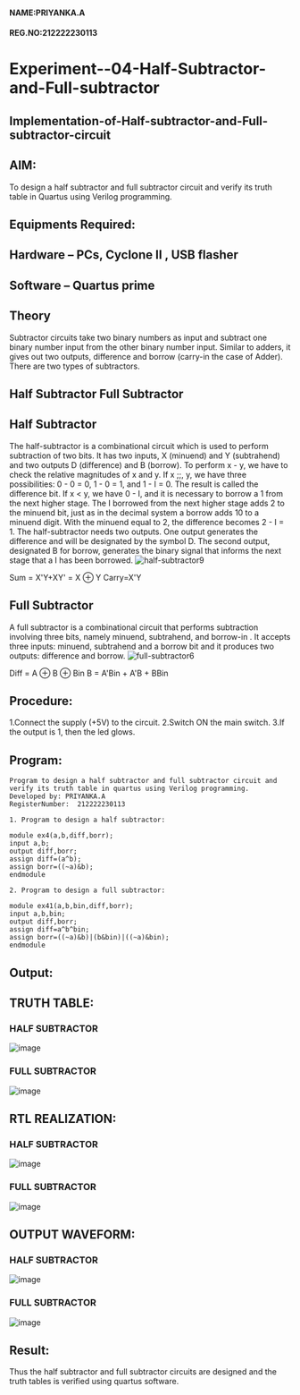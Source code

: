 #### NAME:PRIYANKA.A
#### REG.NO:212222230113
# Experiment--04-Half-Subtractor-and-Full-subtractor
## Implementation-of-Half-subtractor-and-Full-subtractor-circuit
## AIM:
To design a half subtractor and full subtractor circuit and verify its truth table in Quartus using Verilog programming.

## Equipments Required:
## Hardware – PCs, Cyclone II , USB flasher
## Software – Quartus prime
## Theory
Subtractor circuits take two binary numbers as input and subtract one binary number input from the other binary number input. Similar to adders, it gives out two outputs, difference and borrow (carry-in the case of Adder). There are two types of subtractors.

## Half Subtractor Full Subtractor
## Half Subtractor
The half-subtractor is a combinational circuit which is used to perform subtraction of two bits. It has two inputs, X (minuend) and Y (subtrahend) and two outputs D (difference) and B (borrow). To perform x - y, we have to check the relative magnitudes of x and y. If x ;;, y, we have three possibilities: 0 - 0 = 0, 1 - 0 = 1, and 1 - I = 0. The result is called the difference bit. If x < y, we have 0 - I, and it is necessary to borrow a 1 from the next higher stage. The I borrowed from the next higher stage adds 2 to the minuend bit, just as in the decimal system a borrow adds 10 to a minuend digit. With the minuend equal to 2, the difference becomes 2 - I = 1. The half-subtractor needs two outputs. One output generates the difference and will be designated by the symbol D. The second output, designated B for borrow, generates the binary signal that informs the next stage that a I has been borrowed.
![half-subtractor9](https://user-images.githubusercontent.com/36288975/166112538-58c3bc7c-ee5d-4e6a-ac8d-8e8328efe27a.png)


Sum = X'Y+XY' = X ⊕ Y
Carry=X'Y

## Full Subtractor
A full subtractor is a combinational circuit that performs subtraction involving three bits, namely minuend, subtrahend, and borrow-in . It accepts three inputs: minuend, subtrahend and a borrow bit and it produces two outputs: difference and borrow. 
![full-subtractor6](https://user-images.githubusercontent.com/36288975/166112541-24c68359-3de8-4674-ae22-8272ffc385ed.png)


Diff = A ⊕ B ⊕ Bin B = A'Bin + A'B + BBin

## Procedure:
 1.Connect the supply (+5V) to the circuit.
 2.Switch ON the main switch.
 3.If the output is 1, then the led glows.

## Program:
```
Program to design a half subtractor and full subtractor circuit and verify its truth table in quartus using Verilog programming.
Developed by: PRIYANKA.A
RegisterNumber:  212222230113

1. Program to design a half subtractor:

module ex4(a,b,diff,borr);
input a,b;
output diff,borr;
assign diff=(a^b);
assign borr=((~a)&b);
endmodule 

2. Program to design a full subtractor:

module ex41(a,b,bin,diff,borr);
input a,b,bin;
output diff,borr;
assign diff=a^b^bin;
assign borr=((~a)&b)|(b&bin)|((~a)&bin);
endmodule 
```

## Output:

## TRUTH TABLE:
### HALF SUBTRACTOR
![image](https://github.com/PriyankaAnnadurai/Experiment--03-Half-Subtractor-and-Full-subtractor/assets/118351569/78af586e-1adf-4892-9544-04c5bfe2d3ca)
### FULL SUBTRACTOR
![image](https://github.com/PriyankaAnnadurai/Experiment--03-Half-Subtractor-and-Full-subtractor/assets/118351569/a9b18974-158f-4ff9-8fc8-4d568fbf95f9)

##  RTL REALIZATION:
### HALF SUBTRACTOR
![image](https://github.com/PriyankaAnnadurai/Experiment--03-Half-Subtractor-and-Full-subtractor/assets/118351569/7364d45f-9d82-430b-81e9-2ff55b8bd689)

### FULL SUBTRACTOR
![image](https://github.com/PriyankaAnnadurai/Experiment--03-Half-Subtractor-and-Full-subtractor/assets/118351569/132fc82f-d262-4cbc-9850-86339dc4cb9b)

## OUTPUT WAVEFORM:
### HALF SUBTRACTOR

![image](https://github.com/PriyankaAnnadurai/Experiment--03-Half-Subtractor-and-Full-subtractor/assets/118351569/9a4af079-d35e-43e5-8690-9d390d041fb6)

### FULL SUBTRACTOR

![image](https://github.com/PriyankaAnnadurai/Experiment--03-Half-Subtractor-and-Full-subtractor/assets/118351569/5ea55e95-6c55-44f9-a5f8-938858e6876f)

## Result:
Thus the half subtractor and full subtractor circuits are designed and the truth tables is verified using quartus software.

